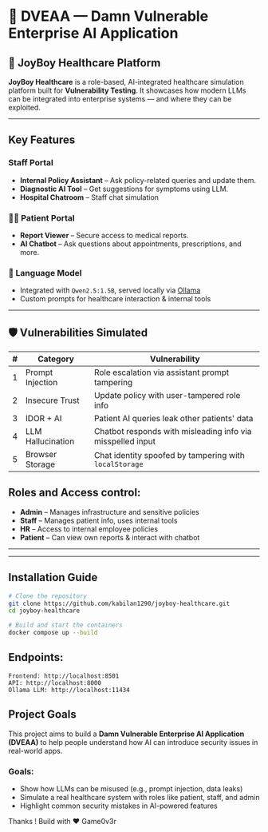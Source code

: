 # 💉 DVEAA — Damn Vulnerable Enterprise AI Application

## 🏥 JoyBoy Healthcare Platform

**JoyBoy Healthcare** is a role-based, AI-integrated healthcare simulation platform built for **Vulnerability Testing**. It showcases how modern LLMs can be integrated into enterprise systems — and where they can be exploited.


---

## Key Features

### Staff Portal
- **Internal Policy Assistant** – Ask policy-related queries and update them.
- **Diagnostic AI Tool** – Get suggestions for symptoms using LLM.
- **Hospital Chatroom** – Staff chat simulation 

### 🧑‍⚕️ Patient Portal
- **Report Viewer** – Secure access to medical reports.
- **AI Chatbot** – Ask questions about appointments, prescriptions, and more.

### 🤖 Language Model
- Integrated with `Qwen2.5:1.5B`, served locally via [Ollama](https://ollama.com)
- Custom prompts for healthcare interaction & internal tools

---

## 🛡️ Vulnerabilities Simulated

| # | Category          | Vulnerability                          |
|---|-------------------|------------------------------------------|
| 1 | Prompt Injection  | Role escalation via assistant prompt tampering |
| 2 | Insecure Trust    | Update policy with user-tampered role info     |
| 3 | IDOR + AI         | Patient AI queries leak other patients' data   |
| 4 | LLM Hallucination | Chatbot responds with misleading info via misspelled input |
| 5 | Browser Storage   | Chat identity spoofed by tampering with `localStorage`     |


## Roles and Access control:

- **Admin** – Manages infrastructure and sensitive policies
- **Staff** – Manages patient info, uses internal tools
- **HR** – Access to internal employee policies
- **Patient** – Can view own reports & interact with chatbot

---

---

## Installation Guide

```bash
# Clone the repository
git clone https://github.com/kabilan1290/joyboy-healthcare.git
cd joyboy-healthcare

# Build and start the containers
docker compose up --build
```

## Endpoints:
```
Frontend: http://localhost:8501
API: http://localhost:8000
Ollama LLM: http://localhost:11434
```

## Project Goals

This project aims to build a **Damn Vulnerable Enterprise AI Application (DVEAA)** to help people understand how AI can introduce security issues in real-world apps.

### Goals:

- Show how LLMs can be misused (e.g., prompt injection, data leaks)
- Simulate a real healthcare system with roles like patient, staff, and admin
- Highlight common security mistakes in AI-powered features


Thanks ! Build with ❤️ Game0v3r